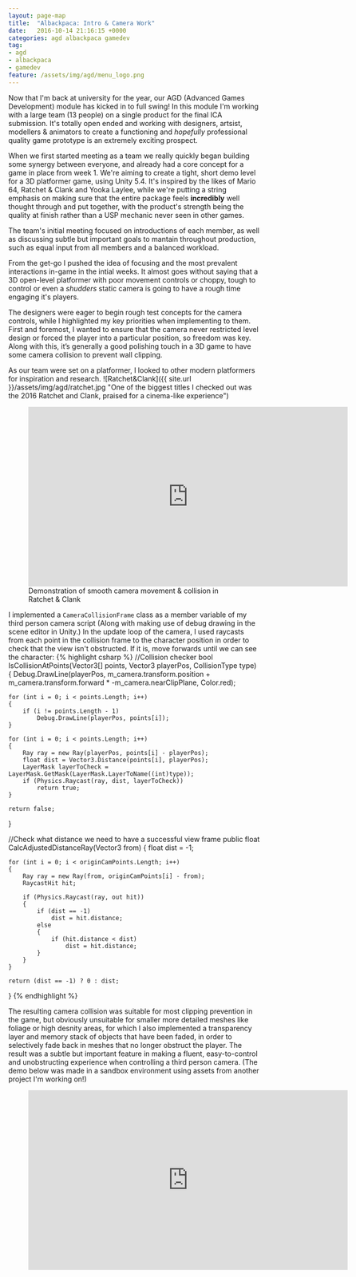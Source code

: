 ```yaml
---
layout: page-map
title:  "Albackpaca: Intro & Camera Work"
date:   2016-10-14 21:16:15 +0000
categories: agd albackpaca gamedev
tag:
- agd
- albackpaca
- gamedev
feature: /assets/img/agd/menu_logo.png
---
```

Now that I'm back at university for the year, our AGD (Advanced Games Development) module has kicked in to full swing! In this module I'm working with a large team (13 people) on a single product for the final ICA submission. It's totally open ended and working with designers, artsist, modellers & animators to create a functioning and *hopefully* professional quality game prototype is an extremely exciting prospect.

When we first started meeting as a team we really quickly began building some synergy between everyone, and already had a core concept for a game in place from week 1. We're aiming to create a tight, short demo level for a 3D platformer game, using Unity 5.4. It's inspired by the likes of Mario 64, Ratchet & Clank and Yooka Laylee, while we're putting a string emphasis on making sure that the entire package feels **incredibly** well thought through and put together, with the product's strength being the quality at finish rather than a USP mechanic never seen in other games.

The team's initial meeting focused on introductions of each member, as well as discussing subtle but important goals to mantain throughout production, such as equal input from all members and a balanced workload.

From the get-go I pushed the idea of focusing and the most prevalent interactions in-game in the intial weeks. It almost goes without saying that a 3D open-level platformer with poor movement controls or choppy, tough to control or even a *shudders* static camera is going to have a rough time engaging it's players. 

The designers were eager to begin rough test concepts for the camera controls, while I highlighted my key priorities when implementing to them. First and foremost, I wanted to ensure that the camera never restricted level design or forced the player into a particular position, so freedom was key. Along with this, it’s generally a good polishing touch in a 3D game to have some camera collision to prevent wall clipping.

As our team were set on a platformer, I looked to other modern platformers for inspiration and research. 
![Ratchet&Clank]({{ site.url }}/assets/img/agd/ratchet.jpg "One of the biggest titles I checked out was the 2016 Ratchet and Clank, praised for a cinema-like experience")

<figure>
	<iframe width="640" height="360" src="https://www.youtube.com/embed/1cpSxsoS5cM?autoplay=0&fs=0&iv_load_policy=3&showinfo=0&rel=0&cc_load_policy=0&start=6575&end=6583" frameborder="0"></iframe>
	<figcaption>Demonstration of smooth camera movement & collision in Ratchet & Clank</figcaption>
</figure>

I implemented a `CameraCollisionFrame` class as a member variable of my third person camera script (Along with making use of debug drawing in the scene editor in Unity.) In the update loop of the camera, I used raycasts from each point in the collision frame to the character position in order to check that the view isn't obstructed. If it is, move forwards until we can see the character:
{% highlight csharp %}
//Collision checker
bool IsCollisionAtPoints(Vector3[] points, Vector3 playerPos, CollisionType type)
{
	Debug.DrawLine(playerPos, m_camera.transform.position + m_camera.transform.forward * -m_camera.nearClipPlane, Color.red);

	for (int i = 0; i < points.Length; i++)
	{
		if (i != points.Length - 1)
			Debug.DrawLine(playerPos, points[i]);
	}

	for (int i = 0; i < points.Length; i++)
	{
		Ray ray = new Ray(playerPos, points[i] - playerPos);
		float dist = Vector3.Distance(points[i], playerPos);
		LayerMask layerToCheck = LayerMask.GetMask(LayerMask.LayerToName((int)type));
		if (Physics.Raycast(ray, dist, layerToCheck))
			return true;
	}

	return false;
}


//Check what distance we need to have a successful view frame
public float CalcAdjustedDistanceRay(Vector3 from)
{
	float dist = -1;

	for (int i = 0; i < originCamPoints.Length; i++)
	{
		Ray ray = new Ray(from, originCamPoints[i] - from);
		RaycastHit hit;

		if (Physics.Raycast(ray, out hit))
		{
			if (dist == -1)
				dist = hit.distance;
			else
			{
				if (hit.distance < dist)
					dist = hit.distance;
			}
		}
	}

	return (dist == -1) ? 0 : dist;
}
{% endhighlight %}

The resulting camera collision was suitable for most clipping prevention in the game, but obviously unsuitable for smaller more detailed meshes like foliage or high desnity areas, for which I also implemented a transparency layer and memory stack of objects that have been faded, in order to selectively fade back in meshes that no longer obstruct the player. The result was a subtle but important feature in making a fluent, easy-to-control and unobstructing experience when controlling a third person camera. (The demo below was made in a sandbox environment using assets from another project I'm working on!)

<figure>
	<iframe width="640" height="360" src="https://www.youtube.com/embed/8IYzSViujU0?autoplay=0&fs=0&iv_load_policy=3&showinfo=0&rel=0&cc_load_policy=0" frameborder="0"></iframe>
</figure>



